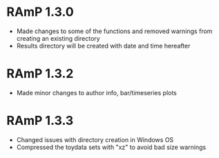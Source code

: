 # RAmP 1.3.0

* Made changes to some of the functions and removed warnings from creating an existing directory
* Results directory will be created with date and time hereafter

# RAmP 1.3.2

* Made minor changes to author info, bar/timeseries plots

# RAmP 1.3.3

* Changed issues with directory creation in Windows OS
* Compressed the toydata sets with "xz" to avoid bad size warnings
